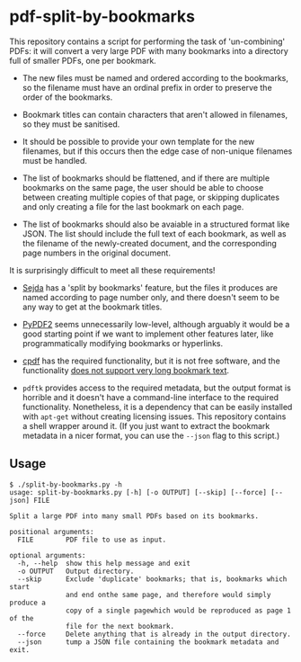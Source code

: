 # pdf-split-by-bookmarks

This repository contains a script for performing the task of 'un-combining'
PDFs: it will convert a very large PDF with many bookmarks into a directory
full of smaller PDFs, one per bookmark.

* The new files must be named and ordered according to the bookmarks, so the
  filename must have an ordinal prefix in order to preserve the order of the
  bookmarks.

* Bookmark titles can contain characters that aren't allowed in filenames, so
  they must be sanitised.

* It should be possible to provide your own template for the new filenames, but
  if this occurs then the edge case of non-unique filenames must be handled.

* The list of bookmarks should be flattened, and if there are multiple
  bookmarks on the same page, the user should be able to choose between
  creating multiple copies of that page, or skipping duplicates and only
  creating a file for the last bookmark on each page.

* The list of bookmarks should also be avaiable in a structured format like
  JSON. The list should include the full text of each bookmark, as well as the
  filename of the newly-created document, and the corresponding page numbers
  in the original document.

It is surprisingly difficult to meet all these requirements!

* [Sejda][1] has a 'split by bookmarks' feature, but the files it produces are
  named according to page number only, and there doesn't seem to be any way to
  get at the bookmark titles.

  [1]: https://github.com/torakiki/sejda

* [PyPDF2][2] seems unnecessarily low-level, although arguably it would be a
  good starting point if we want to implement other features later, like
  programmatically modifying bookmarks or hyperlinks.

  [2]: https://medium.com/@menglishu09/get-bookmarks-from-pdf-using-pypdf2-4166ae8eb6f6

* [cpdf][3] has the required functionality, but it is not free software, and
  the functionality [does not support very long bookmark text][4].

  [3]: https://github.com/coherentgraphics/cpdf-binaries
  [4]: https://github.com/coherentgraphics/cpdf-binaries/issues/43

* `pdftk` provides access to the required metadata, but the output format is
  horrible and it doesn't have a command-line interface to the required
  functionality. Nonetheless, it is a dependency that can be easily installed
  with `apt-get` without creating licensing issues. This repository contains
  a shell wrapper around it. (If you just want to extract the bookmark metadata
  in a nicer format, you can use the `--json` flag to this script.)

## Usage

```
$ ./split-by-bookmarks.py -h
usage: split-by-bookmarks.py [-h] [-o OUTPUT] [--skip] [--force] [--json] FILE

Split a large PDF into many small PDFs based on its bookmarks.

positional arguments:
  FILE        PDF file to use as input.

optional arguments:
  -h, --help  show this help message and exit
  -o OUTPUT   Output directory.
  --skip      Exclude 'duplicate' bookmarks; that is, bookmarks which start
              and end onthe same page, and therefore would simply produce a
              copy of a single pagewhich would be reproduced as page 1 of the
              file for the next bookmark.
  --force     Delete anything that is already in the output directory.
  --json      tump a JSON file containing the bookmark metadata and exit.
```
